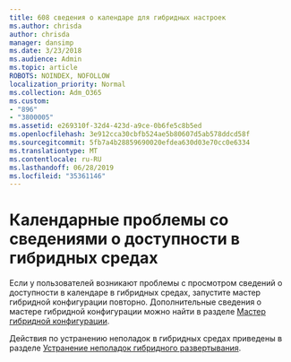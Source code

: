```yaml
---
title: 608 сведения о календаре для гибридных настроек
ms.author: chrisda
author: chrisda
manager: dansimp
ms.date: 3/23/2018
ms.audience: Admin
ms.topic: article
ROBOTS: NOINDEX, NOFOLLOW
localization_priority: Normal
ms.collection: Adm_O365
ms.custom:
- "896"
- "3800005"
ms.assetid: e269310f-32d4-423d-a9ce-0b6fe5c8b5ed
ms.openlocfilehash: 3e912cca30cbfb524ae5b80607d5ab578ddcd58f
ms.sourcegitcommit: 5fb7a4b28859690020efdea630d03e70cc0e6334
ms.translationtype: MT
ms.contentlocale: ru-RU
ms.lasthandoff: 06/28/2019
ms.locfileid: "35361146"
---
```

# <a name="calendar-freebusy-issues-in-hybrid-environments"></a>Календарные проблемы со сведениями о доступности в гибридных средах

Если у пользователей возникают проблемы с просмотром сведений о доступности в календаре в гибридных средах, запустите мастер гибридной конфигурации повторно. Дополнительные сведения о мастере гибридной конфигурации можно найти в разделе [Мастер гибридной конфигурации](https://go.microsoft.com/fwlink/p/?linkid=528149).

Действия по устранению неполадок в гибридных средах приведены в разделе [Устранение неполадок гибридного развертывания](https://technet.microsoft.com/library/jj659053.aspx).
